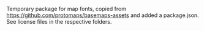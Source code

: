 Temporary package for map fonts, copied from https://github.com/protomaps/basemaps-assets and added a package.json.
See license files in the respective folders.
